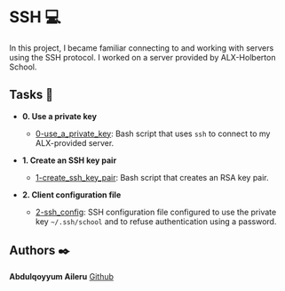 # SSH :computer:

In this project, I became familiar connecting to and working
with servers using the SSH protocol. I worked on a server
provided by ALX-Holberton School.

## Tasks :page_with_curl:

* **0. Use a private key**
  * [0-use_a_private_key](./0-use_a_private_key): Bash script that uses `ssh` to connect to my ALX-provided server.

* **1. Create an SSH key pair**
  * [1-create_ssh_key_pair](./1-create_ssh_key_pair): Bash script that creates an RSA key pair.

* **2. Client configuration file**
  * [2-ssh_config](./2-ssh_config): SSH configuration file configured to use the private key
`~/.ssh/school` and to refuse authentication using a password.

## Authors :black_nib:
**Abdulqoyyum Aileru** [Github](https://github.com/olagold-hackxx)